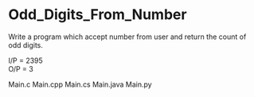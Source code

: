 # Odd_Digits_From_Number

Write a program which accept number from user and return the count of odd
digits.

I/P = 2395    
O/P = 3

Main.c
Main.cpp
Main.cs
Main.java
Main.py
